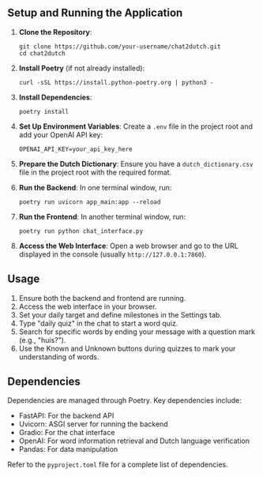## Setup and Running the Application

1. **Clone the Repository**:
   ```
   git clone https://github.com/your-username/chat2dutch.git
   cd chat2dutch
   ```

2. **Install Poetry** (if not already installed):
   ```
   curl -sSL https://install.python-poetry.org | python3 -
   ```

3. **Install Dependencies**:
   ```
   poetry install
   ```

4. **Set Up Environment Variables**:
   Create a `.env` file in the project root and add your OpenAI API key:
   ```
   OPENAI_API_KEY=your_api_key_here
   ```

5. **Prepare the Dutch Dictionary**:
   Ensure you have a `dutch_dictionary.csv` file in the project root with the required format.

6. **Run the Backend**:
   In one terminal window, run:
   ```
   poetry run uvicorn app_main:app --reload
   ```

7. **Run the Frontend**:
   In another terminal window, run:
   ```
   poetry run python chat_interface.py
   ```

8. **Access the Web Interface**:
   Open a web browser and go to the URL displayed in the console (usually `http://127.0.0.1:7860`).

## Usage

1. Ensure both the backend and frontend are running.
2. Access the web interface in your browser.
3. Set your daily target and define milestones in the Settings tab.
4. Type "daily quiz" in the chat to start a word quiz.
5. Search for specific words by ending your message with a question mark (e.g., "huis?").
6. Use the Known and Unknown buttons during quizzes to mark your understanding of words.

## Dependencies

Dependencies are managed through Poetry. Key dependencies include:

- FastAPI: For the backend API
- Uvicorn: ASGI server for running the backend
- Gradio: For the chat interface
- OpenAI: For word information retrieval and Dutch language verification
- Pandas: For data manipulation

Refer to the `pyproject.toml` file for a complete list of dependencies.
